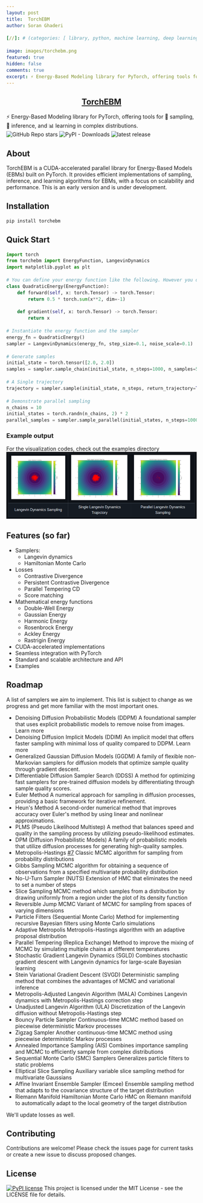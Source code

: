 ```yaml
---
layout: post
title:  TorchEBM
author: Soran Ghaderi

[//]: # (categories: [ library, python, machine learning, deep learning, energy-based models ])

image: images/torchebm.png
featured: true
hidden: false
comments: true
excerpt: ⚡ Energy-Based Modeling library for PyTorch, offering tools for sampling, inference, and learning in complex distributions.
---
```



<h2 align="center"> <b><a target="_blank" href="https://github.com/soran-ghaderi/torchebm">TorchEBM</a></b></h2>
 ⚡ Energy-Based Modeling library for PyTorch, offering tools for 🔬 sampling, 🧠 inference, and 📊 learning in complex distributions.</b> <br>

<img alt="GitHub Repo stars" src="https://img.shields.io/github/stars/soran-ghaderi/torchebm?style=social">
<img alt="PyPI - Downloads" src="https://img.shields.io/pypi/dm/torchebm">
<img src="https://img.shields.io/pypi/v/torchebm.svg" alt="latest release" />

## About
TorchEBM is a CUDA-accelerated parallel library for Energy-Based Models (EBMs) built on PyTorch. It provides efficient implementations of sampling, inference, and learning algorithms for EBMs, with a focus on scalability and performance. This is an early version and is under development.

## Installation

```bash
pip install torchebm
```

## Quick Start

```python
import torch
from torchebm import EnergyFunction, LangevinDynamics
import matplotlib.pyplot as plt

# You can define your energy function like the following. However you don't need to implement the gradient and it is already automated, but for the sake of the example, we'll include it.
class QuadraticEnergy(EnergyFunction):
    def forward(self, x: torch.Tensor) -> torch.Tensor:
        return 0.5 * torch.sum(x**2, dim=-1)
    
    def gradient(self, x: torch.Tensor) -> torch.Tensor:
        return x

# Instantiate the energy function and the sampler
energy_fn = QuadraticEnergy()
sampler = LangevinDynamics(energy_fn, step_size=0.1, noise_scale=0.1)

# Generate samples
initial_state = torch.tensor([2.0, 2.0])
samples = sampler.sample_chain(initial_state, n_steps=1000, n_samples=500)

# A Single trajectory
trajectory = sampler.sample(initial_state, n_steps, return_trajectory=True)

# Demonstrate parallel sampling
n_chains = 10
initial_states = torch.randn(n_chains, 2) * 2
parallel_samples = sampler.sample_parallel(initial_states, n_steps=1000)
```

### Example output

For the visualization codes, check out the examples directory
![torchebm.png](../images/torchebm.png)


## Features (so far)
- Samplers:
    - Langevin dynamics
    - Hamiltonian Monte Carlo
- Losses
    - Contrastive Divergence
    - Persistent Contrastive Divergence
    - Parallel Tempering CD
    - Score matching
- Mathematical energy functions
    - Double-Well Energy
    - Gaussian Energy
    - Harmonic Energy
    - Rosenbrock Energy
    - Ackley Energy
    - Rastrigin Energy
- CUDA-accelerated implementations
- Seamless integration with PyTorch
- Standard and scalable architecture and API
- Examples

## Roadmap

A list of samplers we aim to implement. This list is subject to change as we progress and get more familiar with the most important ones.
 - Denoising Diffusion Probabilistic Models (DDPM)
   A foundational sampler that uses explicit probabilistic models to remove noise from images.
   Learn more 
 - Denoising Diffusion Implicit Models (DDIM) An implicit model that offers faster sampling with minimal loss of quality compared to DDPM. Learn more 
 - Generalized Gaussian Diffusion Models (GGDM) A family of flexible non-Markovian samplers for diffusion models that optimize sample quality through gradient descent.
 - Differentiable Diffusion Sampler Search (DDSS) A method for optimizing fast samplers for pre-trained diffusion models by differentiating through sample quality scores.
 - Euler Method A numerical approach for sampling in diffusion processes, providing a basic framework for iterative refinement.
 - Heun's Method A second-order numerical method that improves accuracy over Euler's method by using linear and nonlinear approximations. 
 - PLMS (Pseudo Likelihood Multistep) A method that balances speed and quality in the sampling process by utilizing pseudo-likelihood estimates. 
 - DPM (Diffusion Probabilistic Models) A family of probabilistic models that utilize diffusion processes for generating high-quality samples.
 - Metropolis-Hastings [#7](https://github.com/soran-ghaderi/torchebm/issues/7) Classic MCMC algorithm for sampling from probability distributions
 - Gibbs Sampling MCMC algorithm for obtaining a sequence of observations from a specified multivariate probability distribution
 - No-U-Turn Sampler (NUTS) Extension of HMC that eliminates the need to set a number of steps
 - Slice Sampling MCMC method which samples from a distribution by drawing uniformly from a region under the plot of its density function
 - Reversible Jump MCMC Variant of MCMC for sampling from spaces of varying dimensions
 - Particle Filters (Sequential Monte Carlo) Method for implementing recursive Bayesian filters using Monte Carlo simulations
 - Adaptive Metropolis Metropolis-Hastings algorithm with an adaptive proposal distribution
 - Parallel Tempering (Replica Exchange) Method to improve the mixing of MCMC by simulating multiple chains at different temperatures
 - Stochastic Gradient Langevin Dynamics (SGLD) Combines stochastic gradient descent with Langevin dynamics for large-scale Bayesian learning
 - Stein Variational Gradient Descent (SVGD) Deterministic sampling method that combines the advantages of MCMC and variational inference
 - Metropolis-Adjusted Langevin Algorithm (MALA) Combines Langevin dynamics with Metropolis-Hastings correction step
 - Unadjusted Langevin Algorithm (ULA) Discretization of the Langevin diffusion without Metropolis-Hastings step
 - Bouncy Particle Sampler Continuous-time MCMC method based on piecewise deterministic Markov processes
 - Zigzag Sampler Another continuous-time MCMC method using piecewise deterministic Markov processes
 - Annealed Importance Sampling (AIS) Combines importance sampling and MCMC to efficiently sample from complex distributions
 - Sequential Monte Carlo (SMC) Samplers Generalizes particle filters to static problems
 - Elliptical Slice Sampling Auxiliary variable slice sampling method for multivariate Gaussians
 - Affine Invariant Ensemble Sampler (Emcee) Ensemble sampling method that adapts to the covariance structure of the target distribution
 - Riemann Manifold Hamiltonian Monte Carlo HMC on Riemann manifold to automatically adapt to the local geometry of the target distribution

We'll update losses as well.

## Contributing
Contributions are welcome! Please check the issues page for current tasks or create a new issue to discuss proposed changes.

## License
[![PyPI license](https://img.shields.io/pypi/l/torchEBM.svg)](https://pypi.org/project/torchEBM/)
This project is licensed under the MIT License - see the LICENSE file for details.
